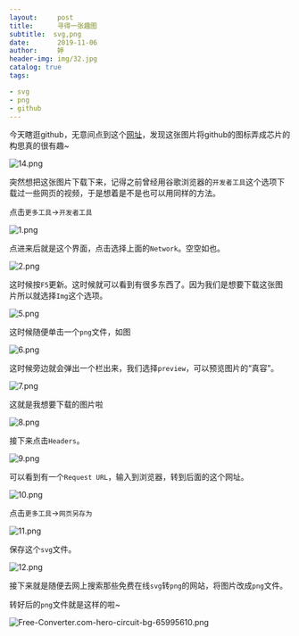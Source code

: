 ```yaml
---
layout:     post   				    
title:      寻得一张趣图			 
subtitle:  svg,png
date:       2019-11-06				
author:     婷                               
header-img: img/32.jpg 	
catalog: true 						
tags:								

- svg
- png
- github
---
```




今天瞎逛github，无意间点到这个[网址](<https://developer.github.com/>)，发现这张图片将github的图标弄成芯片的构思真的很有趣~

![14.png](https://i.loli.net/2019/11/06/Ri81qz6u7Ad5rcK.png)

突然想把这张图片下载下来，记得之前曾经用谷歌浏览器的`开发者工具`这个选项下载过一些网页的视频，于是想着是不是也可以用同样的方法。

点击`更多工具`->`开发者工具`

![1.png](https://i.loli.net/2019/11/06/3pmwZeM5Y1j82Eb.png)

点进来后就是这个界面，点击选择上面的`Network`。空空如也。

![2.png](https://i.loli.net/2019/11/06/8FTdgciZar5DExG.png)

这时候按`F5`更新。这时候就可以看到有很多东西了。因为我们是想要下载这张图片所以就选择`Img`这个选项。

![5.png](https://i.loli.net/2019/11/06/kFQChzsRI96NPUW.png)

这时候随便单击一个`png`文件，如图

![6.png](https://i.loli.net/2019/11/06/43iBy2LVIjhR8Fw.png)

这时候旁边就会弹出一个栏出来，我们选择`preview`，可以预览图片的“真容”。

![7.png](https://i.loli.net/2019/11/06/cL4C3GFbltW9VU2.png)

这就是我想要下载的图片啦

![8.png](https://i.loli.net/2019/11/06/IaiQBeYgVKud7mE.png)

接下来点击`Headers`。

![9.png](https://i.loli.net/2019/11/06/SW3yhDUwLamIKfx.png)

可以看到有一个`Request URL`，输入到浏览器，转到后面的这个网址。

![10.png](https://i.loli.net/2019/11/06/LK6yTPpcRaABZC3.png)

点击`更多工具`->`网页另存为`

![11.png](https://i.loli.net/2019/11/06/d94fBn2QaFuSVNo.png)

保存这个`svg`文件。

![12.png](https://i.loli.net/2019/11/06/pJHfeSnkx4h5laI.png)

接下来就是随便去网上搜索那些免费在线`svg`转`png`的网站，将图片改成`png`文件。

转好后的`png`文件就是这样的啦~

![Free-Converter.com-hero-circuit-bg-65995610.png](https://i.loli.net/2019/11/06/GAuKer17Y83kPRl.png)

